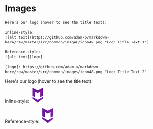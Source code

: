 <!-- ======================================================================
--- Search engine
title:          Markdown images
keywords:       markdown, images
description:    Markdown images in md-site-engine.
--- Menu system
order:          
text:           
hidden:         false
umbel:          false
--- Page properties
id:             
document:       
layout:         layout-2-left
$-left:         md-help
======================================================================= -->

# Images

```
Here's our logo (hover to see the title text):

Inline-style: 
![alt text](https://github.com/adam-p/markdown-here/raw/master/src/common/images/icon48.png "Logo Title Text 1")

Reference-style: 
![alt text][logo]

[logo]: https://github.com/adam-p/markdown-here/raw/master/src/common/images/icon48.png "Logo Title Text 2"
```

Here's our logo (hover to see the title text):

Inline-style: 
![alt text](https://github.com/adam-p/markdown-here/raw/master/src/common/images/icon48.png "Logo Title Text 1")

Reference-style: 
![alt text][logo]

[logo]: https://github.com/adam-p/markdown-here/raw/master/src/common/images/icon48.png "Logo Title Text 2"

